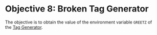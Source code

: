 # Objective 8: Broken Tag Generator

The objective is to obtain the value of the environment variable `GREETZ` of the [Tag Generator](https://tag-generator.kringlecastle.com/).

<!--stackedit_data:
eyJoaXN0b3J5IjpbLTE1MzE1NTA3OTksOTIwNDU1ODY1LC0xNj
A2MDc4MDQwXX0=
-->
